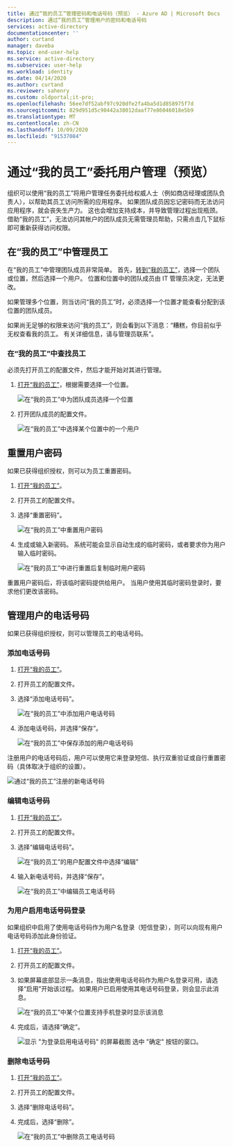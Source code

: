 ```yaml
---
title: 通过“我的员工”管理密码和电话号码（预览） - Azure AD | Microsoft Docs
description: 通过“我的员工”管理用户的密码和电话号码
services: active-directory
documentationcenter: ''
author: curtand
manager: daveba
ms.topic: end-user-help
ms.service: active-directory
ms.subservice: user-help
ms.workload: identity
ms.date: 04/14/2020
ms.author: curtand
ms.reviewer: sahenry
ms.custom: oldportal;it-pro;
ms.openlocfilehash: 56ee7df52abf97c920dfe2fa4ba5d1d858975f7d
ms.sourcegitcommit: 829d951d5c90442a38012daaf77e86046018e5b9
ms.translationtype: MT
ms.contentlocale: zh-CN
ms.lasthandoff: 10/09/2020
ms.locfileid: "91537084"
---
```

# <a name="delegate-user-management-with-my-staff-preview"></a>通过“我的员工”委托用户管理（预览）

组织可以使用“我的员工”将用户管理任务委托给权威人士（例如商店经理或团队负责人），以帮助其员工访问所需的应用程序。 如果团队成员因忘记密码而无法访问应用程序，就会丧失生产力。 这也会增加支持成本，并导致管理过程出现瓶颈。  借助“我的员工”，无法访问其帐户的团队成员无需管理员帮助，只需点击几下鼠标即可重新获得访问权限。

## <a name="manage-your-staff-in-my-staff"></a>在“我的员工”中管理员工

在“我的员工”中管理团队成员非常简单。 首先，[转到“我的员工”](https://aka.ms/mystaff)，选择一个团队或位置，然后选择一个用户。 位置和位置中的团队成员由 IT 管理员决定，无法更改。

如果管理多个位置，则当访问“我的员工”时，必须选择一个位置才能查看分配到该位置的团队成员。

如果尚无足够的权限来访问“我的员工”，则会看到以下消息：“糟糕，你目前似乎无权查看我的员工。 有关详细信息，请与管理员联系”。

### <a name="find-a-staff-member-in-my-staff"></a>在“我的员工”中查找员工

必须先打开员工的配置文件，然后才能开始对其进行管理。

1. [打开“我的员工”](https://aka.ms/mystaff)，根据需要选择一个位置。

    ![在“我的员工”中为团队成员选择一个位置](media/my-staff-team-manager/allaus.png)

1. 打开团队成员的配置文件。

    ![在“我的员工”中选择某个位置中的一个用户](media/my-staff-team-manager/aupage.png)

## <a name="reset-a-user-password"></a>重置用户密码

如果已获得组织授权，则可以为员工重置密码。

1. [打开“我的员工”](https://aka.ms/mystaff)。
1. 打开员工的配置文件。
1. 选择“重置密码”。

    ![在“我的员工”中重置用户密码](media/my-staff-team-manager/resetpassword1.png)

1. 生成或输入新密码。 系统可能会显示自动生成的临时密码，或者要求你为用户输入临时密码。

    ![在“我的员工”中进行重置后复制临时用户密码](media/my-staff-team-manager/resetpassword2.png)

重置用户密码后，将该临时密码提供给用户。 当用户使用其临时密码登录时，要求他们更改该密码。

## <a name="manage-a-users-phone-number"></a>管理用户的电话号码

如果已获得组织授权，则可以管理员工的电话号码。

### <a name="add-a-phone-number"></a>添加电话号码

1. [打开“我的员工”](https://aka.ms/mystaff)。
1. 打开员工的配置文件。
1. 选择“添加电话号码”。

    ![在“我的员工”中添加用户电话号码](media/my-staff-team-manager/addphone1.png)

1. 添加电话号码，并选择“保存”。

    ![在“我的员工”中保存添加的用户电话号码](media/my-staff-team-manager/addphone2.png)

注册用户的电话号码后，用户可以使用它来登录短信、执行双重验证或自行重置密码（具体取决于组织的设置）。

![通过“我的员工”注册的新电话号码](media/my-staff-team-manager/addphone3.png)

### <a name="edit-a-phone-number"></a>编辑电话号码

1. [打开“我的员工”](https://aka.ms/mystaff)。
1. 打开员工的配置文件。
1. 选择“编辑电话号码”。

    ![在“我的员工”的用户配置文件中选择“编辑”](media/my-staff-team-manager/editphone2.png)

1. 输入新电话号码，并选择“保存”。

    ![在“我的员工”中编辑员工电话号码](media/my-staff-team-manager/editphone1.png)

### <a name="enable-phone-number-sign-in-for-a-user"></a>为用户启用电话号码登录

如果组织中启用了使用电话号码作为用户名登录（短信登录），则可以向现有用户电话号码添加此身份验证。

1. [打开“我的员工”](https://aka.ms/mystaff)。
1. 打开员工的配置文件。
1. 如果屏幕底部显示一条消息，指出使用电话号码作为用户名登录可用，请选择“启用”开始该过程。 如果用户已启用使用其电话号码登录，则会显示此消息。

    ![在“我的员工”中某个位置支持手机登录时显示该消息](media/my-staff-team-manager/enableforms1.png)

1. 完成后，请选择“确定”。

    ![显示 "为登录启用电话号码" 的屏幕截图 选中 "确定" 按钮的窗口。](media/my-staff-team-manager/enableforms2.png)

### <a name="remove-a-phone-number"></a>删除电话号码

1. [打开“我的员工”](https://aka.ms/mystaff)。
1. 打开员工的配置文件。
1. 选择“删除电话号码”。
1. 完成后，选择“删除”。

    ![在“我的员工”中删除员工电话号码](media/my-staff-team-manager/deletephone1.png)
